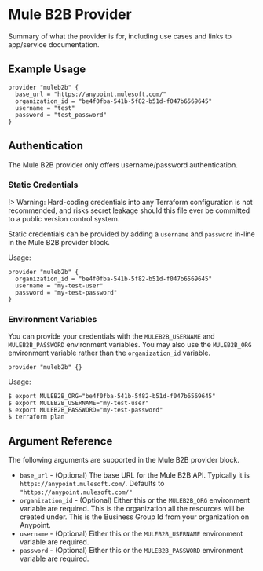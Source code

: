# Mule B2B Provider

Summary of what the provider is for, including use cases and links to
app/service documentation.

## Example Usage

```hcl
provider "muleb2b" {
  base_url = "https://anypoint.mulesoft.com/"
  organization_id = "be4f0fba-541b-5f82-b51d-f047b6569645"
  username = "test"
  password = "test_password"
}
```
## Authentication
The Mule B2B provider only offers username/password authentication.

### Static Credentials
!> Warning: Hard-coding credentials into any Terraform configuration is not recommended, and risks secret leakage should this file ever be committed to a public version control system.

Static credentials can be provided by adding a `username` and `password` in-line in the Mule B2B provider block.

Usage:
```hcl
provider "muleb2b" {
  organization_id = "be4f0fba-541b-5f82-b51d-f047b6569645"
  username = "my-test-user"
  password = "my-test-password"
}
```

### Environment Variables
You can provide your credentials with the `MULEB2B_USERNAME` and `MULEB2B_PASSWORD` environment variables. You may also use the `MULEB2B_ORG` environment variable rather than the  `organization_id` variable.
```hcl
provider "muleb2b" {}
``` 

Usage:
```shell script
$ export MULEB2B_ORG="be4f0fba-541b-5f82-b51d-f047b6569645"
$ export MULEB2B_USERNAME="my-test-user"
$ export MULEB2B_PASSWORD="my-test-password"
$ terraform plan
```

## Argument Reference

The following arguments are supported in the Mule B2B provider block.

* `base_url` - (Optional) The base URL for the Mule B2B API. Typically it is `https://anypoint.mulesoft.com/`. Defaults to `"https://anypoint.mulesoft.com/"`
* `organization_id` - (Optional) Either this or the `MULEB2B_ORG` environment variable are required. This is the organization all the resources will be created under. This is the Business Group Id from your organization on Anypoint.
* `username` - (Optional) Either this or the `MULEB2B_USERNAME` environment variable are required.
* `password` - (Optional) Either this or the `MULEB2B_PASSWORD` environment variable are required.
